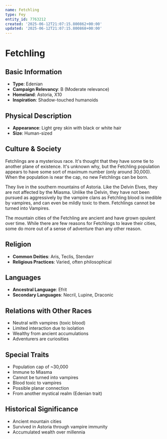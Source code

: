 ```yaml
---
name: Fetchling
type: Fey
entity_id: 7763212
created: '2025-06-12T21:07:15.800862+00:00'
updated: '2025-06-12T21:07:15.800868+00:00'
---
```


# Fetchling

## Basic Information
- **Type**: Edenian
- **Campaign Relevancy**: B (Moderate relevance)
- **Homeland**: Astoria, X10
- **Inspiration**: Shadow-touched humanoids

## Physical Description
- **Appearance**: Light grey skin with black or white hair
- **Size**: Human-sized

## Culture & Society
Fetchlings are a mysterious race. It's thought that they have some tie to another plane of existence. It's unknown why, but the Fetchling population appears to have some sort of maximum number (only around 30,000). When the population is near the cap, no new Fetchlings can be born.

They live in the southern mountains of Astoria. Like the Delvin Elves, they are not affected by the Miasma. Unlike the Delvin, they have not been pursued as aggressively by the vampire clans as Fetchling blood is inedible by vampires, and can even be mildly toxic to them. Fetchlings cannot be turned into Vampires.

The mountain cities of the Fetchling are ancient and have grown opulent over time. While there are few reasons for Fetchlings to leave their cities, some do more out of a sense of adventure than any other reason.

## Religion
- **Common Deities**: Aris, Teclis, Stendarr
- **Religious Practices**: Varied, often philosophical

## Languages
- **Ancestral Language**: Efrit
- **Secondary Languages**: Necril, Lupine, Draconic

## Relations with Other Races
- Neutral with vampires (toxic blood)
- Limited interaction due to isolation
- Wealthy from ancient accumulations
- Adventurers are curiosities

## Special Traits
- Population cap of ~30,000
- Immune to Miasma
- Cannot be turned into vampires
- Blood toxic to vampires
- Possible planar connection
- From another mystical realm (Edenian trait)

## Historical Significance
- Ancient mountain cities
- Survived in Astoria through vampire immunity
- Accumulated wealth over millennia
